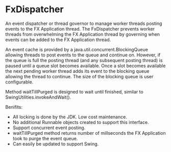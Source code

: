 # FxDispatcher
An event dispatcher or thread governor to manage worker threads posting events to the FX Application thread.
The FxDispatcher prevents worker threads from overwhelming the FX Application thread by governing
when events can be added to the FX Application thread.

An event cache is provided by a java.util.concurrent.BlockingQueue allowing threads to post events to the queue
and continue on. However, if the queue is full the posting thread (and any subsequent posting thread) is paused until a
queue slot becomes available. Once a slot becomes available the next pending worker thread adds its event to the
blocking queue allowing the thread to continue. The size of the blocking queue is user configurable. 

Method waitTillPurged is designed to wait until finished, similar to SwingUtilities.invokeAndWait().

Benifits:
* All locking is done by the JDK. Low cost maintenance. 
* No additional Runnable objects created to support this interface.
* Support concurrent event posting.
* waitTillPurged method returns number of millseconds the FX Application took to purge the event queue.
* Can easily be updated to support Swing.
